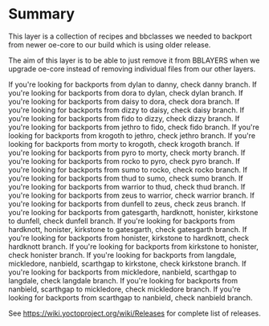 # Summary

This layer is a collection of recipes and bbclasses we needed to backport
from newer oe-core to our build which is using older release.

The aim of this layer is to be able to just remove it from BBLAYERS when we
upgrade oe-core instead of removing individual files from our other layers.

If you're looking for backports from dylan to danny, check danny branch.
If you're looking for backports from dora to dylan, check dylan branch.
If you're looking for backports from daisy to dora, check dora branch.
If you're looking for backports from dizzy to daisy, check daisy branch.
If you're looking for backports from fido to dizzy, check dizzy branch.
If you're looking for backports from jethro to fido, check fido branch.
If you're looking for backports from krogoth to jethro, check jethro branch.
If you're looking for backports from morty to krogoth, check krogoth branch.
If you're looking for backports from pyro to morty, check morty branch.
If you're looking for backports from rocko to pyro, check pyro branch.
If you're looking for backports from sumo to rocko, check rocko branch.
If you're looking for backports from thud to sumo, check sumo branch.
If you're looking for backports from warrior to thud, check thud branch.
If you're looking for backports from zeus to warrior, check warrior branch.
If you're looking for backports from dunfell to zeus, check zeus branch.
If you're looking for backports from gatesgarth, hardknott, honister, kirkstone to dunfell, check dunfell branch.
If you're looking for backports from hardknott, honister, kirkstone to gatesgarth, check gatesgarth branch.
If you're looking for backports from honister, kirkstone to hardknott, check hardknott branch.
If you're looking for backports from kirkstone to honister, check honister branch.
If you're looking for backports from langdale, mickledore, nanbield, scarthgap to kirkstone, check kirkstone branch.
If you're looking for backports from mickledore, nanbield, scarthgap to langdale, check langdale branch.
If you're looking for backports from nanbield, scarthgap to mickledore, check mickledore branch.
If you're looking for backports from scarthgap to nanbield, check nanbield branch.

See https://wiki.yoctoproject.org/wiki/Releases for complete list of releases.
